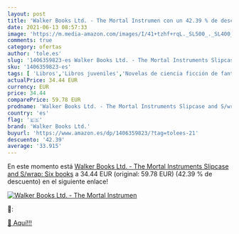 ```yaml
---
layout: post
title: 'Walker Books Ltd. - The Mortal Instrumen con un 42.39 % de descuento'
date: 2021-06-13 08:57:33
image: 'https://m.media-amazon.com/images/I/41+tzhf+rqL._SL500_._SL400_.jpg'
comments: true
category: ofertas
author: 'tole.es'
slug: '1406359823-es Walker Books Ltd. - The Mortal Instruments Slipcase and...'
sku: '1406359823-es'
tags: [ 'Libros','Libros juveniles','Novelas de ciencia ficción de fantasía y terror para jóvenes','Novelas juveniles de ciencia ficción y fantasía para jóvenes','Novelas juveniles de magos y brujas','walker books ltd.', ]
actualPrice: 34.44 EUR
currency: EUR
price: 34.44
comparePrice: 59.78 EUR
prodname: 'Walker Books Ltd. - The Mortal Instruments Slipcase and S/wrap: Six books'
country: 'es'
flag: '🇪🇸'
brand: 'Walker Books Ltd.'
buyurl: 'https://www.amazon.es/dp/1406359823/?tag=tolees-21'
descuento: '42.39'
average: '33.915'
---
```


En este momento está [Walker Books Ltd. - The Mortal Instruments Slipcase and S/wrap: Six books](https://www.amazon.es/dp/1406359823/?tag=tolees-21) a 34.44 EUR (original: 59.78 EUR) (42.39 %  de descuento) en el siguiente enlace!

[![Walker Books Ltd. - The Mortal Instrumen](https://m.media-amazon.com/images/I/41+tzhf+rqL._SL500_._SL400_.jpg)](https://www.amazon.es/dp/1406359823/?tag=tolees-21)

🔎:


[🛒 Aquí!!!](https://www.amazon.es/dp/1406359823/?tag=tolees-21)
